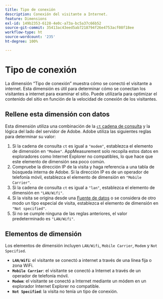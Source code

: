 ```yaml
---
title: Tipo de conexión
description: Conexión del visitante a Internet.
feature: Dimensions
exl-id: 149b2353-6128-4e0c-a73a-bc5a37c66b52
source-git-commit: 35413ac43eed5ab7218794f26e4753acf08f18ee
workflow-type: ht
source-wordcount: '235'
ht-degree: 100%

---
```


# Tipo de conexión

La dimensión “Tipo de conexión” muestra cómo se conectó el visitante a internet. Esta dimensión es útil para determinar cómo se conectan los visitantes a internet para examinar el sitio. Puede utilizarla para optimizar el contenido del sitio en función de la velocidad de conexión de los visitantes.

## Rellene esta dimensión con datos

Esta dimensión utiliza una combinación de la [`ct` cadena de consulta](/help/implement/validate/query-parameters.md) y la lógica del lado del servidor de Adobe. Adobe utiliza las siguientes reglas para determinar su valor:

1. Si la cadena de consulta `ct` es igual a `"modem"`, establezca el elemento de dimensión en `"Modem"`. AppMeasurement solo recopila estos datos en exploradores como Internet Explorer no compatibles, lo que hace que este elemento de dimensión sea poco común.
1. Compruebe la dirección IP de la visita y haga referencia a una tabla de búsqueda interna de Adobe. Si la dirección IP es de un operador de telefonía móvil, establezca el elemento de dimensión en `"Mobile Carrier"`.
1. Si la cadena de consulta `ct` es igual a `"lan"`, establezca el elemento de dimensión en `"LAN/Wifi"`.
1. Si la visita se origina desde una [Fuente de datos](/help/import/c-data-sources/datasrc-home.md) o se considera de otro modo un tipo especial de visita, establezca el elemento de dimensión en `"Not specified"`.
1. Si no se cumple ninguna de las reglas anteriores, el valor predeterminado es `"LAN/Wifi"`.

## Elementos de dimensión

Los elementos de dimensión incluyen `LAN/Wifi`, `Mobile Carrier`, `Modem` y `Not Specified`.

* **`LAN/Wifi`**: el visitante se conectó a internet a través de una línea fija o zona WiFi.
* **`Mobile Carrier`**: el visitante se conectó a Internet a través de un operador de telefonía móvil.
* **`Modem`**: el visitante se conectó a Internet mediante un módem en un explorador Internet Explorer no compatible.
* **`Not Specified`**: la visita no tenía un tipo de conexión.
